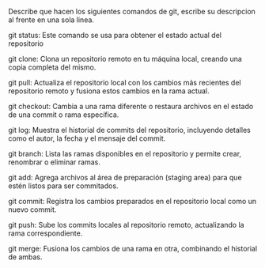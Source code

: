 Describe que hacen los siguientes comandos de git, escribe su descripcion al frente en una sola linea.

git status: Este comando se usa para obtener el estado actual del repositorio

git clone: Clona un repositorio remoto en tu máquina local, creando una copia completa del mismo.

git pull: Actualiza el repositorio local con los cambios más recientes del repositorio remoto y fusiona estos cambios en la rama actual.

git checkout: Cambia a una rama diferente o restaura archivos en el estado de una commit o rama específica.

git log: Muestra el historial de commits del repositorio, incluyendo detalles como el autor, la fecha y el mensaje del commit.

git branch:  Lista las ramas disponibles en el repositorio y permite crear, renombrar o eliminar ramas.

git add: Agrega archivos al área de preparación (staging area) para que estén listos para ser commitados.

git commit: Registra los cambios preparados en el repositorio local como un nuevo commit.

git push: Sube los commits locales al repositorio remoto, actualizando la rama correspondiente.

git merge: Fusiona los cambios de una rama en otra, combinando el historial de ambas.
